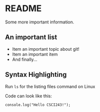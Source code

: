 # README

Some more important information.


## An important list

* Item an important topic about git!
* Item an important item
* And finally...

## Syntax Highlighting

Run `ls` for the listing files command on Linux

Code can look like this:

```
console.log("Hello CSCI243!");
```
